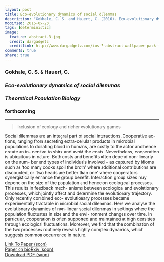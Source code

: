 ```yaml
---
layout: post
title: Eco-evolutionary dynamics of social dilemmas
description: "Gokhale, C. S. and Hauert, C. (2016). Eco-evolutionary dynamics of social dilemmas, Theoretical Population Biology"
modified: 2016-05-23
tags: [deterministic]
image:
  feature: abstract-3.jpg
  credit: dargadgetz
  creditlink: http://www.dargadgetz.com/ios-7-abstract-wallpaper-pack-for-iphone-5-and-ipod-touch-retina/
comments: true
share: true
---
```


### Gokhale, C. S. & Hauert, C.

### *Eco-evolutionary dynamics of social dilemmas*

### *Theoretical Population Biology*

### forthcoming

***

> Inclusion of ecology and richer evolutionary games


Social dilemmas are an integral part of social interactions. Cooperative ac- tions, ranging from secreting extra-cellular products in microbial populations to donating blood in humans, are costly to the actor and hence create an in- centive to shirk and avoid the costs. Nevertheless, cooperation is ubiquitous in nature. Both costs and benefits often depend non-linearly on the num- ber and types of individuals involved – as captured by idioms such as ‘too many cooks spoil the broth’ where additional contributions are discounted, or ‘two heads are better than one’ where cooperators synergistically enhance the group benefit. Interaction group sizes may depend on the size of the population and hence on ecological processes. This results in feedback mech- anisms between ecological and evolutionary processes, which jointly affect and determine the evolutionary trajectory. Only recently combined eco- evolutionary processes became experimentally tractable in microbial social dilemmas. Here we analyse the evolutionary dynamics of non-linear social dilemmas in settings where the population fluctuates in size and the envi- ronment changes over time. In particular, cooperation is often supported and maintained at high densities through ecological fluctuations. Moreover, we find that the combination of the two processes routinely reveals highly complex dynamics, which suggests common occurrence in nature.

<div markdown="0"><a href="#" class="btn btn-success">Link To Paper (soon)</a></div>

<div markdown="0"><a href="#" class="btn btn-success">Paper on bioRxiv (soon)</a></div>

<div markdown="0"><a href="#" class="btn btn-info">Download PDF (soon)</a></div>
